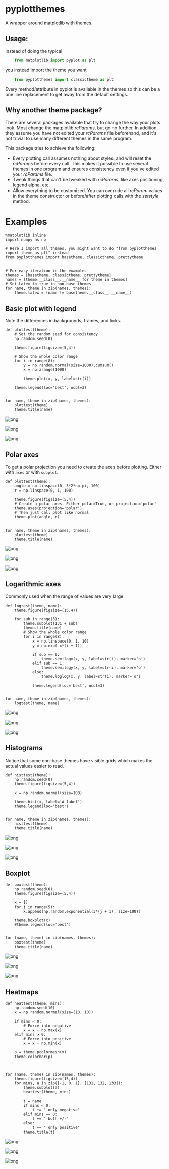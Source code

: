 
# pyplotthemes

A wrapper around matplotlib with themes.

## Usage:
Instead of doing the typical

```python
    from matplotlib import pyplot as plt
```

you instead import the theme you want


```python
    from pyplotthemes import classictheme as plt
```

Every method/attribute in pyplot is available in the themes so this can be
a one line replacement to get away from the default settings.

## Why another theme package?
There are several packages available that try to change the way your plots look.
Most change the matplotlib *rcParams*, but go no further. In addition, they
assume
you have not edited your *rcParams* file beforehand, and it's not trivial to use
many different
themes in the same program.

This package tries to achieve the following:

* Every plotting call assumes nothing about styles, and will reset the
*rcParams* before every call. This makes it possible to use several themes in
one program and ensures consistency even if you've edited your *rcParams* file.
* Tweak things that can't be tweaked with *rcParams*, like axes positioning,
legend alpha, etc.
* Allow everything to be customized. You can override all *rcParam* values in
the theme constructor or before/after plotting calls with the *setstyle* method.

# Examples


    %matplotlib inline
    import numpy as np
    
    # Here I import all themes, you might want to do "from pyplotthemes import theme as plt" instead
    from pyplotthemes import basetheme, classictheme, prettytheme
    
    
    # For easy iteration in the examples
    themes = [basetheme, classictheme, prettytheme]
    names = [theme.__class__.__name__ for theme in themes]
    # Set Latex to true in non-base themes
    for name, theme in zip(names, themes):
        theme.latex = (name != basetheme.__class__.__name__)

## Basic plot with legend

Note the differences in backgrounds, frames, and ticks.


    def plottest(theme):
        # Set the random seed for consistency
        np.random.seed(0)
    
        theme.figure(figsize=(5,4))
    
        # Show the whole color range
        for i in range(8):
            y = np.random.normal(size=1000).cumsum()
            x = np.arange(1000)
    
            theme.plot(x, y, label=str(i))
    
        theme.legend(loc='best', ncol=3)
        
    
    for name, theme in zip(names, themes):
        plottest(theme)
        theme.title(name)


![png](README_files/README_3_0.png)



![png](README_files/README_3_1.png)



![png](README_files/README_3_2.png)


## Polar axes

To get a polar projection you need to create the axes before plotting.
Either with `axes` or with `subplot`.


    def plottest(theme):
        angle = np.linspace(0, 3*2*np.pi, 100)
        r = np.linspace(0, 1, 100)
    
        theme.figure(figsize=(5,4))
        # Create a polar axes. Either polar=True, or projection='polar'
        theme.axes(projection='polar')
        # Then just call plot like normal
        theme.plot(angle, r)
        
    
    for name, theme in zip(names, themes):
        plottest(theme)
        theme.title(name)


![png](README_files/README_5_0.png)



![png](README_files/README_5_1.png)



![png](README_files/README_5_2.png)


## Logarithmic axes

Commonly used when the range of values are very large.


    def logtest(theme, name):
        theme.figure(figsize=(15,4))
    
        for sub in range(3):
            theme.subplot(131 + sub)
            theme.title(name)
            # Show the whole color range
            for i in range(8):
                x = np.linspace(0, 1, 10)
                y = np.exp(-x*(i + 1))
    
                if sub == 0:
                    theme.semilogx(x, y, label=str(i), marker='o')
                elif sub == 1:
                    theme.semilogy(x, y, label=str(i), marker='o')
                else:
                    theme.loglog(x, y, label=str(i), marker='o')
                    
                theme.legend(loc='best', ncol=3)
        
    
    for name, theme in zip(names, themes):
        logtest(theme, name)


![png](README_files/README_7_0.png)



![png](README_files/README_7_1.png)



![png](README_files/README_7_2.png)


## Histograms

Notice that some non-base themes have visible grids which makes the actual
values easier to read.


    def histtest(theme):
        np.random.seed(0)
        theme.figure(figsize=(5,4))
        
        x = np.random.normal(size=100)
        
        theme.hist(x, label='A label')
        theme.legend(loc='best')
        
    
    for name, theme in zip(names, themes):
        histtest(theme)
        theme.title(name)


![png](README_files/README_9_0.png)



![png](README_files/README_9_1.png)



![png](README_files/README_9_2.png)


## Boxplot


    def boxtest(theme):
        np.random.seed(0)
        theme.figure(figsize=(5,4))
        
        x = []
        for j in range(5):
            x.append(np.random.exponential(3*(j + 1), size=100))
        
        theme.boxplot(x)
        #theme.legend(loc='best')
        
    
    for (name, theme) in zip(names, themes):
        boxtest(theme)
        theme.title(name)


![png](README_files/README_11_0.png)



![png](README_files/README_11_1.png)



![png](README_files/README_11_2.png)


## Heatmaps


    def heattest(theme, mins):
        np.random.seed(10)
        x = np.random.normal(size=(10, 10))
        
        if mins < 0:
            # Force into negative
            x = x - np.max(x)
        elif mins > 0:
            # Force into positive
            x = x - np.min(x)
        
        p = theme.pcolormesh(x)
        theme.colorbar(p)
        
        
    
    for (name, theme) in zip(names, themes):
        theme.figure(figsize=(15,4))
        for mins, a in zip([-1, 0, 1], [131, 132, 133]):
            theme.subplot(a)
            heattest(theme, mins)
            
            t = name
            if mins < 0:
                t += " only negative"
            elif mins == 0:
                t += " both +/-"
            else:
                t += " only positive"
            theme.title(t)


![png](README_files/README_13_0.png)



![png](README_files/README_13_1.png)



![png](README_files/README_13_2.png)

